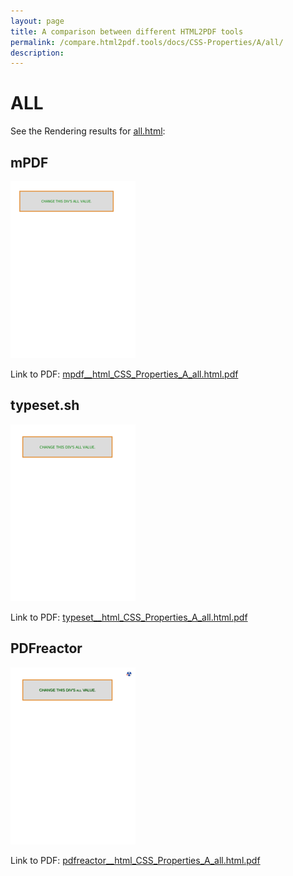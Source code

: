 ```yaml
---
layout: page
title: A comparison between different HTML2PDF tools
permalink: /compare.html2pdf.tools/docs/CSS-Properties/A/all/
description: 
---
```


# ALL

See the Rendering results for [all.html](/html/CSS%20Properties/A/all.html):

## mPDF
![](mpdf__html_CSS_Properties_A_all.html.png) 

Link to PDF: [mpdf__html_CSS_Properties_A_all.html.pdf](mpdf__html_CSS_Properties_A_all.html.pdf)

## typeset.sh
![](typeset__html_CSS_Properties_A_all.html.png) 

Link to PDF: [typeset__html_CSS_Properties_A_all.html.pdf](typeset__html_CSS_Properties_A_all.html.pdf)

## PDFreactor
![](pdfreactor__html_CSS_Properties_A_all.html.png) 

Link to PDF: [pdfreactor__html_CSS_Properties_A_all.html.pdf](pdfreactor__html_CSS_Properties_A_all.html.pdf)
